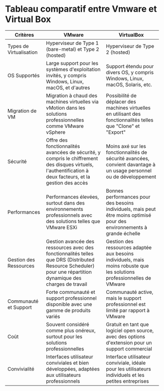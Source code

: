 # Tableau comparatif entre Vmware et Virtual Box

| Critères | VMware | VirtualBox |
| --- | --- | --- |
| Types de Virtualisation | Hyperviseur de Type 1 (bare-metal) et Type 2 (hosted) | Hyperviseur de Type 2 (hosted) |
| OS Supportés | Large support pour les systèmes d'exploitation invités, y compris Windows, Linux, macOS, et d'autres | Support étendu pour divers OS, y compris Windows, Linux, macOS, Solaris, etc. |
| Migration de VM | Migration à chaud des machines virtuelles via vMotion dans les solutions professionnelles comme VMware vSphere | Possibilité de déplacer des machines virtuelles en utilisant des fonctionnalités telles que "Clone" et "Export" |
| Sécurité | Offre des fonctionnalités avancées de sécurité, y compris le chiffrement des disques virtuels, l'authentification à deux facteurs, et la gestion des accès | Moins axé sur les fonctionnalités de sécurité avancées, convient davantage à un usage personnel ou de développement |
| Performances | Performances élevées, surtout dans des environnements professionnels avec des solutions telles que VMware ESXi | Bonnes performances pour des besoins individuels, mais peut être moins optimisé pour des environnements à grande échelle |
| Gestion des Ressources | Gestion avancée des ressources avec des fonctionnalités telles que DRS (Distributed Resource Scheduler) pour une répartition dynamique des charges de travail | Gestion des ressources adaptée aux besoins individuels, mais moins robuste que les solutions professionnelles de VMware |
| Communauté et Support | Forte communauté et support professionnel disponible avec une gamme de produits variés | Communauté active, mais le support professionnel est limité par rapport à VMware |
| Coût | Souvent considéré comme plus onéreux, surtout pour les solutions professionnelles | Gratuit en tant que logiciel open source, avec des options d'extension pour un support commercial |
| Convivialité | Interfaces utilisateur conviviales et bien développées, adaptées aux utilisateurs professionnels | Interface utilisateur conviviale, idéale pour les utilisateurs individuels et les petites entreprises |
